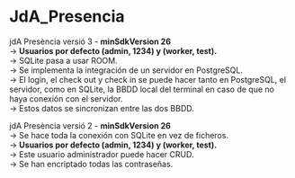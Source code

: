 # JdA_Presencia

jdA Presència versió 3 - **minSdkVersion 26**\
-> **Usuarios por defecto (admin, 1234) y (worker, test).**\
-> SQLite pasa a usar ROOM.\
-> Se implementa la integración de un servidor en PostgreSQL.\
-> El login, el check out y check in se puede hacer tanto en PostgreSQL, el servidor, como en SQLite, la BBDD local del terminal en caso de que no haya conexión con el servidor.\
-> Estos datos se sincronizan entre las dos BBDD.

jdA Presència versió 2 - **minSdkVersion 26**\
-> Se hace toda la conexión con SQLite en vez de ficheros.\
-> **Usuarios por defecto (admin, 1234) y (worker, test).**\
-> Este usuario administrador puede hacer CRUD.\
-> Se han encriptado todas las contraseñas.
